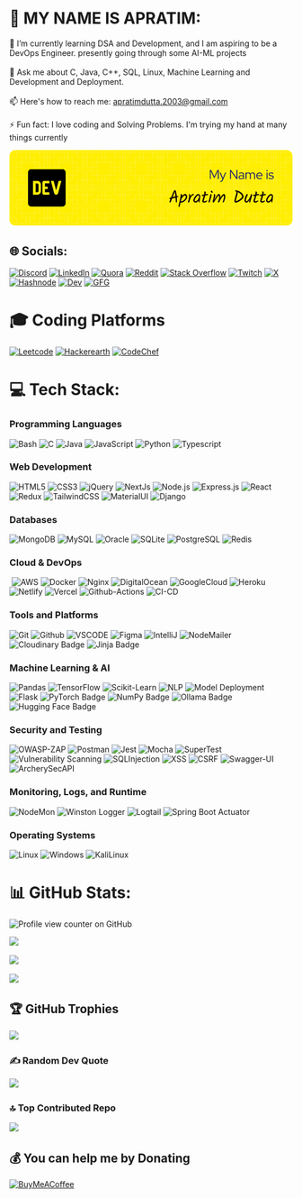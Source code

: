 # 💫 MY NAME IS APRATIM:
🌱 I’m currently learning DSA and Development, and I am aspiring to be a DevOps Engineer. presently going through some AI-ML projects<br><br>💬 Ask me about C, Java, C++, SQL, Linux, Machine Learning and Development and Deployment. <br><br>📫 Here's how to reach me: apratimdutta.2003@gmail.com<br><br>⚡ Fun fact: I love coding and Solving Problems. I'm trying my hand at many things currently

<p align="center"><img src="github-header-image.png" alt="Apratim's Profile Banner"/></p>


## 🌐 Socials:
[![Discord](https://img.shields.io/badge/Discord-7289DA?style=for-the-badge&logo=discord&logoColor=white)](https://discord.gg/https://discord.gg/eZpsF6NR) [![LinkedIn](	https://img.shields.io/badge/LinkedIn-0077B5?style=for-the-badge&logo=linkedin&logoColor=white)](https://linkedin.com/in/apratim-dutta-78b5ba216) [![Quora](https://img.shields.io/badge/Quora-%23B92B27.svg?&style=for-the-badge&logo=Quora&logoColor=white)](https://quora.com/profile/Apratim-Dutta-14) [![Reddit](https://img.shields.io/badge/Reddit-FF4500?style=for-the-badge&logo=reddit&logoColor=white)](https://reddit.com/user/National_Initial_885) [![Stack Overflow](https://img.shields.io/badge/Stack_Overflow-FE7A16?style=for-the-badge&logo=stack-overflow&logoColor=white)](https://stackoverflow.com/users/21167618) [![Twitch](https://img.shields.io/badge/Twitch-9146FF?style=for-the-badge&logo=twitch&logoColor=white)](https://twitch.tv/ap_2000s) [![X](https://img.shields.io/badge/Twitter-1DA1F2?style=for-the-badge&logo=twitter&logoColor=white)](https://x.com/ApratimDutta7) [![Hashnode](https://img.shields.io/badge/Hashnode-2962FF?style=for-the-badge&logo=hashnode&logoColor=white)](https://ap80s.hashnode.dev) [![Dev](https://img.shields.io/badge/dev.to-0A0A0A?style=for-the-badge&logo=devdotto&logoColor=white)](https://dev.to/apratim23)
[![GFG](https://img.shields.io/badge/GeeksforGeeks-298D46?style=for-the-badge&logo=geeksforgeeks&logoColor=white)](https://www.geeksforgeeks.org/user/apratimdutta2003/)

# 🎓 Coding Platforms 
[![Leetcode](https://img.shields.io/badge/-LeetCode-FFA116?style=for-the-badge&logo=LeetCode&logoColor=black)](https://leetcode.com/u/ap_90s/)
[![Hackerearth](https://img.shields.io/badge/-Hackerrank-2EC866?style=for-the-badge&logo=HackerRank&logoColor=white)](https://www.hackerrank.com/profile/apratimdutta_20)
[![CodeChef](https://img.shields.io/badge/-CodeChef-5B4638?style=for-the-badge&logo=CodeChef&logoColor=white)](https://www.codechef.com/users/apratimdutta78)

# 💻 Tech Stack:
  <div align="left">
      <img src="https://i.giphy.com/media/v1.Y2lkPTc5MGI3NjExd2Jvb3JoOGtrd283bWgzcWJobmI1NnJqM2gxM3JuYXJocTIxdnY3biZlcD12MV9pbnRlcm5hbF9naWZfYnlfaWQmY3Q9Zw/ySvhFxq6Z4LrbqaikJ/giphy.gif" alt="" width="45%%" height="auto" align="right">
      <h3>Programming Languages</h3>
      <img src="https://img.shields.io/badge/Bash-4EAA25?style=for-the-badge&logo=gnu-bash&logoColor=white" alt="Bash" />
      <img src="https://img.shields.io/badge/C-00599C?style=for-the-badge&logo=c&logoColor=white" alt="C" />
      <img src="https://img.shields.io/badge/Java-007396?style=for-the-badge&logo=java&logoColor=white" alt="Java" />
      <img src="https://img.shields.io/badge/JavaScript-F7DF1E?style=for-the-badge&logo=javascript&logoColor=black" alt="JavaScript" />
      <img src="https://img.shields.io/badge/Python-3776AB?style=for-the-badge&logo=python&logoColor=white" alt="Python" /> 
       <img src="https://img.shields.io/badge/TypeScript-007ACC?style=for-the-badge&logo=typescript&logoColor=white" alt="Typescript" />
      <h3>Web Development</h3>
      <img src="https://img.shields.io/badge/HTML5-E34F26?style=for-the-badge&logo=html5&logoColor=white" alt="HTML5" />
      <img src="https://img.shields.io/badge/CSS3-1572B6?style=for-the-badge&logo=css3&logoColor=white" alt="CSS3" />
      <img src="https://img.shields.io/badge/jQuery-0769AD?style=for-the-badge&logo=jquery&logoColor=white" alt="jQuery" />
       <img src="https://img.shields.io/badge/Next.js-000?logo=nextdotjs&logoColor=fff&style=for-the-badge" alt="NextJs" />
      <img src="https://img.shields.io/badge/Node.js-339933?style=for-the-badge&logo=nodedotjs&logoColor=white" alt="Node.js" />
      <img src="https://img.shields.io/badge/Express.js-404D59?style=for-the-badge&logo=express&logoColor=white" alt="Express.js" />
      <img src="https://img.shields.io/badge/React-61DAFB?style=for-the-badge&logo=react&logoColor=black" alt="React" />
     <img src="https://img.shields.io/badge/Redux-593D88?style=for-the-badge&logo=redux&logoColor=white" alt="Redux" />
      <img src="https://img.shields.io/badge/Tailwind_CSS-38B2AC?style=for-the-badge&logo=tailwind-css&logoColor=white" alt="TailwindCSS" />
     <img src="https://img.shields.io/badge/Material--UI-0081CB?style=for-the-badge&logo=material-ui&logoColor=white" alt="MaterialUI" />
    <img src="https://img.shields.io/badge/Django-092E20?style=for-the-badge&logo=django&logoColor=white" alt="Django"/>
      <h3>Databases</h3>
      <img src="https://img.shields.io/badge/MongoDB-4EA94B?style=for-the-badge&logo=mongodb&logoColor=white" alt="MongoDB" />
      <img src="https://img.shields.io/badge/MySQL-4479A1?style=for-the-badge&logo=mysql&logoColor=white" alt="MySQL" />
      <img src="https://img.shields.io/badge/Oracle-F80000?style=for-the-badge&logo=oracle&logoColor=white" alt="Oracle" />
      <img src="https://img.shields.io/badge/SQLite-003B57?style=for-the-badge&logo=sqlite&logoColor=white" alt="SQLite" />
       <img src="https://img.shields.io/badge/PostgreSQL-316192?style=for-the-badge&logo=postgresql&logoColor=white" alt="PostgreSQL" />
     <img src="https://img.shields.io/badge/redis-%23DD0031.svg?&style=for-the-badge&logo=redis&logoColor=white" alt="Redis" />
    <h3>Cloud & DevOps</h3>
      <img src="" alt="" />
      <img src="https://img.shields.io/badge/Amazon_AWS-FF9900?style=for-the-badge&logo=amazonaws&logoColor=white" alt="AWS" />
       <img src="https://img.shields.io/badge/Docker-2496ED?style=for-the-badge&logo=docker&logoColor=white" alt="Docker" />
      <img src="https://img.shields.io/badge/Nginx-009639?style=for-the-badge&logo=nginx&logoColor=white" alt="Nginx" />
      <img src="https://img.shields.io/badge/Digital_Ocean-0080FF?style=for-the-badge&logo=DigitalOcean&logoColor=white" alt="DigitalOcean" />
       <img src="https://img.shields.io/badge/Google_Cloud-4285F4?style=for-the-badge&logo=google-cloud&logoColor=white" alt="GoogleCloud" />
       <img src="https://img.shields.io/badge/Heroku-430098?style=for-the-badge&logo=heroku&logoColor=white" alt="Heroku" />
        <img src="https://img.shields.io/badge/Netlify-00C7B7?style=for-the-badge&logo=netlify&logoColor=white" alt="Netlify" />
      <img src="https://img.shields.io/badge/Vercel-000000?style=for-the-badge&logo=vercel&logoColor=white" alt="Vercel" />
       <img src="https://img.shields.io/badge/GitHub_Actions-2088FF?style=for-the-badge&logo=github-actions&logoColor=white" alt="Github-Actions" />
        <img src="https://img.shields.io/badge/CI/CD-A04000?style=for-the-badge&logo=git&logoColor=white" alt="CI-CD" />
       <h3>Tools and Platforms </h3>
        <img src="https://img.shields.io/badge/Git-F05032?style=for-the-badge&logo=git&logoColor=white" alt="Git" /> 
         <img src="https://img.shields.io/badge/GitHub-181717?style=for-the-badge&logo=github&logoColor=white" alt="Github" />
     <img src="https://img.shields.io/badge/VS%20Code-007ACC?style=for-the-badge&logo=visual-studio-code&logoColor=white" alt="VSCODE" />
     <img src="https://img.shields.io/badge/Figma-F24E1E?style=for-the-badge&logo=figma&logoColor=white" alt="Figma" />
      <img src="https://img.shields.io/badge/IntelliJ_IDEA-000000.svg?style=for-the-badge&logo=intellij-idea&logoColor=white" alt="IntelliJ" />
     <img src="https://img.shields.io/badge/Nodemailer-Email%20Service-yellow?style=for-the-badge&logo=gmail&logoColor=white" alt="NodeMailer" />
     <img src="https://img.shields.io/badge/Cloudinary-3448C5?logo=cloudinary&logoColor=fff&style=for-the-badge" alt="Cloudinary Badge">
    <img src="https://img.shields.io/badge/Jinja-B41717?logo=jinja&logoColor=fff&style=for-the-badge" alt="Jinja Badge"/>
      <h3>Machine Learning & AI</h3>
      <img src="https://img.shields.io/badge/Pandas-150458?style=for-the-badge&logo=pandas&logoColor=white" alt="Pandas" />
     <img src ="https://img.shields.io/badge/TensorFlow-FF6F00?style=for-the-badge&logo=tensorflow&logoColor=white" alt="TensorFlow" />
     <img src="https://img.shields.io/badge/scikit--learn-F7931E?style=for-the-badge&logo=scikit-learn&logoColor=white" alt="Scikit-Learn" />
     <img src="https://img.shields.io/badge/NLP-8A2BE2?style=for-the-badge" alt="NLP" />
     <img src="https://img.shields.io/badge/Model%20Deployment-0A9396?style=for-the-badge&logo=docker&logoColor=white" alt="Model Deployment" />
    <img src="https://img.shields.io/badge/Flask-000000?style=for-the-badge&logo=flask&logoColor=white" alt="Flask" />
    <img src="https://img.shields.io/badge/PyTorch-EE4C2C?logo=pytorch&logoColor=fff&style=for-the-badge" alt="PyTorch Badge">
    <img src="https://img.shields.io/badge/NumPy-013243?logo=numpy&logoColor=fff&style=for-the-badge" alt="NumPy Badge">
    <img src="https://img.shields.io/badge/Ollama-000?logo=ollama&logoColor=fff&style=for-the-badge" alt="Ollama Badge">
    <img src="https://img.shields.io/badge/Hugging%20Face-FFD21E?logo=huggingface&logoColor=000&style=for-the-badge" alt="Hugging Face Badge">
    <h3>Security and Testing</h3>
      <img src="https://img.shields.io/badge/OWASP%20ZAP-000000?style=for-the-badge&logo=owasp&logoColor=white" alt="OWASP-ZAP" />
     <img src="https://img.shields.io/badge/Postman-FF6C37?style=for-the-badge&logo=postman&logoColor=white" alt="Postman" />
     <img src="https://img.shields.io/badge/Jest-C21325?style=for-the-badge&logo=jest&logoColor=white" alt="Jest" />
     <img src="https://img.shields.io/badge/Mocha-8D6748?style=for-the-badge&logo=mocha&logoColor=white" alt="Mocha" />
     <img src="https://img.shields.io/badge/Supertest-20232A?style=for-the-badge&logo=testing-library&logoColor=white" alt="SuperTest" />
     <img src="https://img.shields.io/badge/Vulnerability%20Scanning-F72585?style=for-the-badge" alt="Vulnerability Scanning" />
     <img src="https://img.shields.io/badge/SQLi-E63946?style=for-the-badge&logo=sqlite&logoColor=white" alt="SQLInjection" />
     <img src="https://img.shields.io/badge/XSS-FFB703?style=for-the-badge&logo=javascript&logoColor=white" alt="XSS" />
     <img src="https://img.shields.io/badge/CSRF-219EBC?style=for-the-badge&logoColor=white" alt="CSRF" />
     <img src="https://img.shields.io/badge/-Swagger-%23Clojure?style=for-the-badge&logo=swagger&logoColor=white" alt="Swagger-UI" />
     <img src="https://img.shields.io/badge/ArcherySec-Security%20Scanner-red?style=for-the-badge&logo=arch-linux&logoColor=white" alt="ArcherySecAPI" />
    <h3> Monitoring, Logs, and Runtime</h3>
     <img src="https://img.shields.io/badge/Nodemon-76D04B?style=for-the-badge&logo=nodemon&logoColor=white" alt="NodeMon" />
     <img src="https://img.shields.io/badge/Winston%20Logger-2C3E50?style=for-the-badge&logo=node.js&logoColor=white" alt="Winston Logger" />
    <img src="https://img.shields.io/badge/Logtail-0A9396?style=for-the-badge" alt="Logtail" />
     <img src="https://img.shields.io/badge/Spring%20Boot%20Actuator-6DB33F?style=for-the-badge&logo=spring-boot&logoColor=white" alt="Spring Boot Actuator" />
      <h3>Operating Systems</h3>
      <img src="https://img.shields.io/badge/Linux-FCC624?style=for-the-badge&logo=linux&logoColor=black" alt="Linux" />
      <img src="https://img.shields.io/badge/Windows-0078D6?style=for-the-badge&logo=windows&logoColor=white" alt="Windows" />
     <img src="https://img.shields.io/badge/Kali_Linux-557C94?style=for-the-badge&logo=kali-linux&logoColor=white" alt="KaliLinux" />
    </div>
  </div>
  
# 📊 GitHub Stats:

![Profile view counter on GitHub](https://komarev.com/ghpvc/?username=Apratim23)	

![](https://github-readme-stats.vercel.app/api?username=Apratim23&theme=dark&hide_border=true&include_all_commits=false&count_private=false)<br/>

![](https://github-readme-streak-stats.herokuapp.com/?user=Apratim23&theme=dark&hide_border=true)<br/>

![](https://github-readme-stats.vercel.app/api/top-langs/?username=Apratim23&theme=dark&hide_border=true&include_all_commits=false&count_private=false&layout=compact)

## 🏆 GitHub Trophies
![](https://github-profile-trophy.vercel.app/?username=Apratim23&theme=radical&no-frame=false&no-bg=false&margin-w=4)

### ✍️ Random Dev Quote
![](https://quotes-github-readme.vercel.app/api?type=horizontal&theme=dark)

### 🔝 Top Contributed Repo
![](https://github-contributor-stats.vercel.app/api?username=Apratim23&limit=5&theme=shadow_green&combine_all_yearly_contributions=true) 


  ## 💰 You can help me by Donating
  [![BuyMeACoffee](https://img.shields.io/badge/Buy%20Me%20a%20Coffee-ffdd00?style=for-the-badge&logo=buy-me-a-coffee&logoColor=black)](https://buymeacoffee.com/apratim786687) 

  


